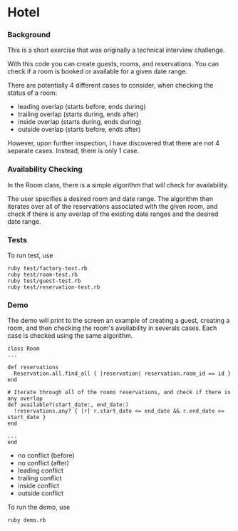 # Hotel

### Background

This is a short exercise that was originally a technical interview challenge.

With this code you can create guests, rooms, and reservations. You can check if a room is booked or available for a given date range.

There are potentially 4 different cases to consider, when checking the status of a room:
* leading overlap  (starts before, ends during)
* trailing overlap (starts during, ends after)
* inside overlap   (starts during, ends during)
* outside overlap  (starts before, ends after)

However, upon further inspection, I have discovered that there are not 4 separate cases. Instead, there is only 1 case.

### Availability Checking

In the Room class, there is a simple algorithm that will check for availability.

The user specifies a desired room and date range. The algorithm then iterates over all of the reservations associated with the given room, and check if there is any overlap of the existing date ranges and the desired date range.

### Tests

To run test, use
```
ruby test/factory-test.rb
ruby test/room-test.rb
ruby test/guest-test.rb
ruby test/reservation-test.rb
```

### Demo

The demo will print to the screen an example of creating a guest, creating a room, and then checking the room's availability in severals cases. Each case is checked using the same algorithm.
```
class Room
...

def reservations
  Reservation.all.find_all { |reservation| reservation.room_id == id }
end

# Iterate through all of the rooms reservations, and check if there is any overlap
def available?(start_date:, end_date:)
  !reservations.any? { |r| r.start_date <= end_date && r.end_date >= start_date }
end

...
end
```

* no conflict (before)
* no conflict (after)
* leading conflict
* trailing conflict
* inside conflict
* outside conflict

To run the demo, use
```
ruby demo.rb
```
